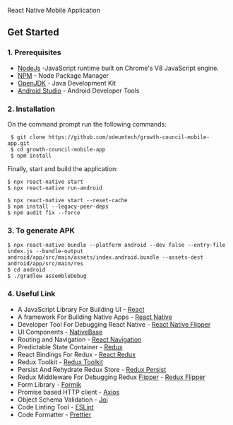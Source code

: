 React Native Mobile Application

## Get Started

### 1. Prerequisites

- [NodeJs](https://nodejs.org/en/) -JavaScript runtime built on Chrome's V8 JavaScript engine.
- [NPM](https://npmjs.org/) - Node Package Manager
- [OpenJDK](http://openjdk.java.net/) - Java Development Kit
- [Android Studio](https://developer.android.com/studio) - Android Developer Tools

### 2. Installation

On the command prompt run the following commands:

```
 $ git clone https://github.com/odeumtech/growth-council-mobile-app.git
 $ cd growth-council-mobile-app
 $ npm install
```

Finally, start and build the application:

```
$ npx react-native start
$ npx react-native run-android

$ npx react-native start --reset-cache
$ npm install --legacy-peer-deps
$ npm audit fix --force
```

### 3. To generate APK

```
$ npx react-native bundle --platform android --dev false --entry-file index.js --bundle-output android/app/src/main/assets/index.android.bundle --assets-dest android/app/src/main/res
$ cd android
$ ./gradlew assembleDebug
```

### 4. Useful Link

- A JavaScript Library For Building UI - [React](https://reactjs.org/)
- A framework For Building Native Apps - [React Native](https://reactnative.dev/)
- Developer Tool For Debugging React Native - [React Native Flipper](https://fbflipper.com/)
- UI Components - [NativeBase](https://nativebase.io/)
- Routing and Navigation - [React Navigation](https://reactnavigation.org/)
- Predictable State Container - [Redux](http://redux.js.org/)
- React Bindings For Redux - [React Redux](https://react-redux.js.org/)
- Redux Toolkit - [Redux Toolkit](https://redux-toolkit.js.org/)
- Persist And Rehydrate Redux Store - [Redux Persist](https://github.com/rt2zz/redux-persist)
- Redux Middleware For Debugging Redux [Flipper](https://fbflipper.com/) - [Redux Flipper](https://github.com/jk-gan/redux-flipper)
- Form Library - [Formik](https://formik.org/)
- Promise based HTTP client - [Axios](https://github.com/mzabriskie/axios)
- Object Schema Validation - [Joi](https://www.npmjs.com/package/joi)
- Code Linting Tool - [ESLint](http://eslint.org/)
- Code Formatter - [Prettier](https://www.npmjs.com/package/prettier)
